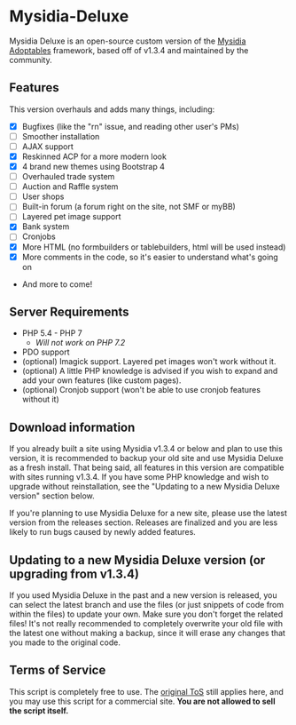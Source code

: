 # Mysidia-Deluxe
Mysidia Deluxe is an open-source custom version of the [Mysidia Adoptables](http://mysidiaadoptables.com/) framework, based off of v1.3.4 and maintained by the community.
## Features
This version overhauls and adds many things, including:
- [x] Bugfixes (like the "rn" issue, and reading other user's PMs)
- [ ] Smoother installation
- [ ] AJAX support
- [x] Reskinned ACP for a more modern look
- [x] 4 brand new themes using Bootstrap 4
- [ ] Overhauled trade system
- [ ] Auction and Raffle system
- [ ] User shops
- [ ] Built-in forum (a forum right on the site, not SMF or myBB)
- [ ] Layered pet image support
- [x] Bank system
- [ ] Cronjobs
- [x] More HTML (no formbuilders or tablebuilders, html will be used instead)
- [x] More comments in the code, so it's easier to understand what's going on
- And more to come!

## Server Requirements
- PHP 5.4 - PHP 7
  - *Will not work on PHP 7.2*
- PDO support
- (optional) Imagick support. Layered pet images won't work without it.
- (optional) A little PHP knowledge is advised if you wish to expand and add your own features (like custom pages).
- (optional) Cronjob support (won't be able to use cronjob features without it)

## Download information
If you already built a site using Mysidia v1.3.4 or below and plan to use this version, it is recommended to backup your old site and use Mysidia Deluxe as a fresh install. That being said, all features in this version are compatible with sites running v1.3.4. If you have some PHP knowledge and wish to upgrade without reinstallation, see the "Updating to a new Mysidia Deluxe version" section below.

If you're planning to use Mysidia Deluxe for a new site, please use the latest version from the releases section. Releases are finalized and you are less likely to run bugs caused by newly added features.

## Updating to a new Mysidia Deluxe version (or upgrading from v1.3.4)
If you used Mysidia Deluxe in the past and a new version is released, you can select the latest branch and use the files (or just snippets of code from within the files) to update your own. Make sure you don't forget the related files! It's not really recommended to completely overwrite your old file with the latest one without making a backup, since it will erase any changes that you made to the original code.

## Terms of Service
This script is completely free to use. The [original ToS](http://www.mysidiaadoptables.com/tos.php) still applies here, and you may use this script for a commercial site. **You are not allowed to sell the script itself.**
